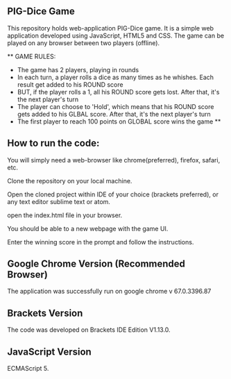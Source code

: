## PIG-Dice Game
This repository holds web-application PIG-Dice game. It is a simple web application developed using JavaScript, HTML5 and CSS. The game can be played on any browser between two players (offline).

**
GAME RULES:

- The game has 2 players, playing in rounds
- In each turn, a player rolls a dice as many times as he whishes. Each result get added to his ROUND score
- BUT, if the player rolls a 1, all his ROUND score gets lost. After that, it's the next player's turn
- The player can choose to 'Hold', which means that his ROUND score gets added to his GLBAL score. After that, it's the next player's turn
- The first player to reach 100 points on GLOBAL score wins the game **

## How to run the code:
You will simply need a web-browser like chrome(preferred), firefox, safari, etc.

Clone the repository on your local machine.

Open the cloned project within IDE of your choice (brackets preferred), or any text editor sublime text or atom.

open the index.html file in your browser.

You should be able to a new webpage with the game UI.

Enter the winning score in the prompt and follow the instructions.

## Google Chrome Version (Recommended Browser)
The application was successfully run on google chrome v 67.0.3396.87

## Brackets Version
The code was developed on Brackets IDE Edition V1.13.0.

## JavaScript Version
ECMAScript 5.
